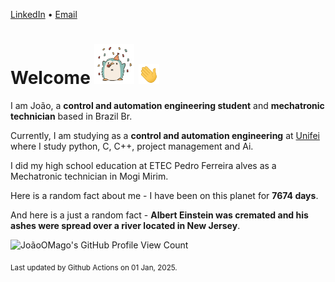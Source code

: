 [LinkedIn](https://www.linkedin.com/in/joão-pedro-gozzoli-b95641301/) &bull;
[Email](joaopedrogozzoli@gmail.com)

# Welcome <img src="happy.gif" height="64px" /> <img src="wave.gif" height="32px" />

I am João, a  **control and automation engineering student** and **mechatronic technician** based in Brazil Br.

Currently, I am studying as a **control and automation engineering** at [Unifei](https://unifei.edu.br) where I study python, C, C++, project management and Ai.

I did my high school education at ETEC Pedro Ferreira alves as a Mechatronic technician in Mogi Mirim.

Here is a random fact about me - I have been on this planet for **7674 days**.

And here is a just a random fact -  **Albert Einstein was cremated and his ashes were spread over a river located in New Jersey**.

![JoãoOMago's GitHub Profile View Count](https://komarev.com/ghpvc/?username=JoaoOMago)

<sub>Last updated by Github Actions on 01 Jan, 2025.</sub>
